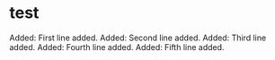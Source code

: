 # test

Added: First line added.
Added: Second line added.
Added: Third line added.
Added: Fourth line added.
Added: Fifth line added.
